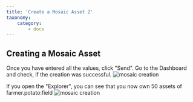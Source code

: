 ```yaml
---
title: 'Create a Mosaic Asset 2'
taxonomy:
    category:
        - docs
---
```


## Creating a Mosaic Asset

Once you have entered all the values, click "Send". Go to the Dashboard and check, if the creation was successful.
![mosaic creation](http://imgur.com/cty3uGG.png)

If you open the "Explorer", you can see that you now own 50 assets of farmer.potato:field
![mosaic creation](http://imgur.com/nRAcMZ2.png)